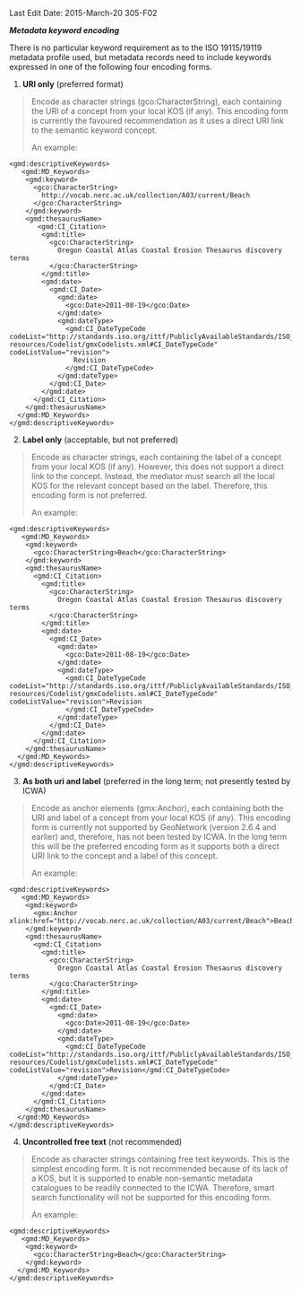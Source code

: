Last Edit Date: 2015-March-20                                                                   305-F02

***Metadata keyword encoding***

There is no particular keyword requirement as to the ISO 19115/19119 metadata profile used, but metadata records need to include keywords expressed in one of the following four encoding forms.

1.  **URI only** (preferred format)

> Encode as character strings (gco:CharacterString), each containing the URI of a concept from your local KOS (if any). This encoding form is currently the favoured recommendation as it uses a direct URI link to the semantic keyword concept.
>
> An example:

```
<gmd:descriptiveKeywords>
   <gmd:MD_Keywords> 
    <gmd:keyword> 
      <gco:CharacterString> 
        http://vocab.nerc.ac.uk/collection/A03/current/Beach 
      </gco:CharacterString> 
    </gmd:keyword>
    <gmd:thesaurusName>
       <gmd:CI_Citation> 
        <gmd:title> 
          <gco:CharacterString> 
            Oregon Coastal Atlas Coastal Erosion Thesaurus discovery terms 
          </gco:CharacterString> 
        </gmd:title> 
        <gmd:date> 
          <gmd:CI_Date> 
            <gmd:date> 
              <gco:Date>2011-08-19</gco:Date> 
            </gmd:date> 
            <gmd:dateType> 
              <gmd:CI_DateTypeCode codeList="http://standards.iso.org/ittf/PubliclyAvailableStandards/ISO_19139_Schemas/ resources/Codelist/gmxCodelists.xml#CI_DateTypeCode" codeListValue="revision"> 
                Revision 
              </gmd:CI_DateTypeCode>
			</gmd:dateType> 
          </gmd:CI_Date>
		</gmd:date> 
      </gmd:CI_Citation> 
    </gmd:thesaurusName> 
  </gmd:MD_Keywords> 
</gmd:descriptiveKeywords>
```

2.  **Label only** (acceptable, but not preferred)

> Encode as character strings, each containing the label of a concept from your local KOS (if any). However, this does not support a direct link to the concept. Instead, the mediator must search all the local KOS for the relevant concept based on the label. Therefore, this encoding form is not preferred.
>
> An example:

```
<gmd:descriptiveKeywords>
   <gmd:MD_Keywords> 
    <gmd:keyword> 
      <gco:CharacterString>Beach</gco:CharacterString> 
    </gmd:keyword> 
    <gmd:thesaurusName> 
      <gmd:CI_Citation> 
        <gmd:title> 
          <gco:CharacterString> 
            Oregon Coastal Atlas Coastal Erosion Thesaurus discovery terms 
          </gco:CharacterString> 
        </gmd:title> 
        <gmd:date> 
          <gmd:CI_Date> 
            <gmd:date> 
              <gco:Date>2011-08-19</gco:Date> 
            </gmd:date> 
            <gmd:dateType> 
              <gmd:CI_DateTypeCode 
codeList="http://standards.iso.org/ittf/PubliclyAvailableStandards/ISO_19139_Schemas/ resources/Codelist/gmxCodelists.xml#CI_DateTypeCode" codeListValue="revision">Revision 
              </gmd:CI_DateTypeCode>
			</gmd:dateType> 
          </gmd:CI_Date>
		</gmd:date> 
      </gmd:CI_Citation> 
    </gmd:thesaurusName> 
  </gmd:MD_Keywords> 
</gmd:descriptiveKeywords>
``` 

3.  **As both uri and label** (preferred in the long term; not presently tested by ICWA)

> Encode as anchor elements (gmx:Anchor), each containing both the URI and label of a concept from your local KOS (if any). This encoding form is currently not supported by GeoNetwork (version 2.6.4 and earlier) and, therefore, has not been tested by ICWA. In the long term this will be the preferred encoding form as it supports both a direct URI link to the concept and a label of this concept.
>
> An example:
```
<gmd:descriptiveKeywords>
   <gmd:MD_Keywords> 
    <gmd:keyword> 
      <gmx:Anchor xlink:href="http://vocab.nerc.ac.uk/collection/A03/current/Beach">Beach</gmx:Anchor> 
    </gmd:keyword> 
    <gmd:thesaurusName> 
      <gmd:CI_Citation> 
        <gmd:title> 
          <gco:CharacterString> 
            Oregon Coastal Atlas Coastal Erosion Thesaurus discovery terms  
          </gco:CharacterString> 
        </gmd:title> 
        <gmd:date> 
          <gmd:CI_Date> 
            <gmd:date> 
              <gco:Date>2011-08-19</gco:Date> 
            </gmd:date> 
            <gmd:dateType> 
              <gmd:CI_DateTypeCode codeList="http://standards.iso.org/ittf/PubliclyAvailableStandards/ISO_19139_Schemas/ resources/Codelist/gmxCodelists.xml#CI_DateTypeCode" codeListValue="revision">Revision</gmd:CI_DateTypeCode>
			</gmd:dateType> 
          </gmd:CI_Date>
		</gmd:date> 
      </gmd:CI_Citation> 
    </gmd:thesaurusName> 
  </gmd:MD_Keywords> 
</gmd:descriptiveKeywords> 
```

4.  **Uncontrolled free text** (not recommended)

> Encode as character strings containing free text keywords. This is the simplest encoding form. It is not recommended because of its lack of a KOS, but it is supported to enable non-semantic metadata catalogues to be readily connected to the ICWA. Therefore, smart search functionality will not be supported for this encoding form.
>
> An example:

```
<gmd:descriptiveKeywords>
   <gmd:MD_Keywords> 
    <gmd:keyword> 
      <gco:CharacterString>Beach</gco:CharacterString> 
    </gmd:keyword> 
  </gmd:MD_Keywords> 
</gmd:descriptiveKeywords> 
